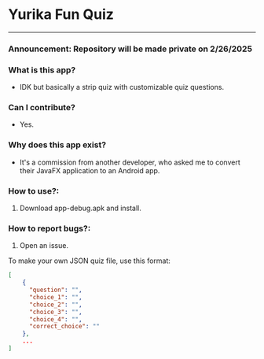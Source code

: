 # Yurika Fun Quiz
---

### **Announcement: Repository will be made private on 2/26/2025**

### What is this app?
- IDK but basically a strip quiz with customizable quiz questions.

### Can I contribute?
- Yes.

### Why does this app exist?
- It's a commission from another developer, who asked me to convert their JavaFX application to an Android app.

### How to use?:
1. Download app-debug.apk and install.

### How to report bugs?:
1. Open an issue.

To make your own JSON quiz file, use this format:
```json
[
    {
      "question": "",
      "choice_1": "",
      "choice_2": "",
      "choice_3": "",
      "choice_4": "",
      "correct_choice": ""
    },
    ...
]
```